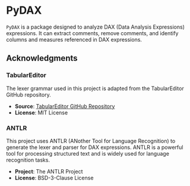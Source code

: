 # PyDAX

`PyDAX` is a package designed to analyze DAX (Data Analysis Expressions) expressions. It can extract comments, remove comments, and identify columns and measures referenced in DAX expressions.

## Acknowledgments

### TabularEditor

The lexer grammar used in this project is adapted from the TabularEditor GitHub repository.

- **Source**: [TabularEditor GitHub Repository](https://github.com/TabularEditor/TabularEditor/blob/master/AntlrGrammars/DAXLexer.g4)
- **License**: MIT License

### ANTLR

This project uses ANTLR (ANother Tool for Language Recognition) to generate the lexer and parser for DAX expressions. ANTLR is a powerful tool for processing structured text and is widely used for language recognition tasks.

- **Project**: The ANTLR Project
- **License**: BSD-3-Clause License


